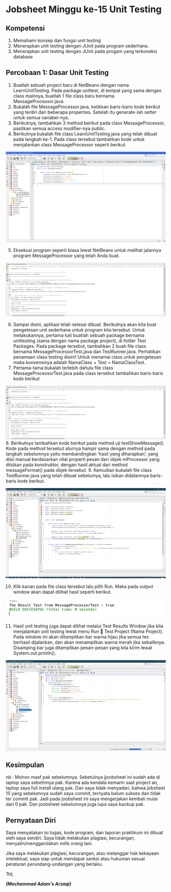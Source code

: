 # Jobsheet Minggu ke-15 Unit Testing 

## Kompetensi
1. Memahami konsep dan fungsi unit testing 
2. Menerapkan unit testing dengan JUnit pada program sederhana. 
3. Menerapkan unit testing dengan JUnit pada progam yang terkoneksi database

## Percobaan 1: Dasar Unit Testing 
1. Buatlah sebuah project baru di NetBeans dengan nama LearnUnitTesting. Pada package unittest, di tempat yang sama dengan class mainnya, buatlah 1 file class baru bernama MessageProcessor.java. 
2. Bukalah file MessageProcessor.java, ketikkan baris-baris kode berikut yang terdiri dari beberapa properties. Setelah itu generate-lah setter untuk semua variabel-nya. 
3. Berikutnya, tambahkan 3 method berikut pada class MessageProcessor, pastikan semua access modifier-nya public. 
4. Berikutnya bukalah file class LearnUnitTesting.java yang telah dibuat pada langkah ke-1. Pada class tersebut tambahkan kode untuk menjalankan class MessageProcessor seperti berikut.

![JOBSHEET-15](img/learnunittesting1.png)

5. Eksekusi program seperti biasa lewat NetBeans untuk melihat jalannya program MessageProcessor yang telah Anda buat. 

![JOBSHEET-15](img/learnunittestingout1.png)

6. Sampai disini, aplikasi telah selesai dibuat. Berikutnya akan kita buat pengetesan unit sederhana untuk program kita tersebut. Untuk melakukannya, pertama kali buatlah sebuah package bernama unittesting (sama dengan nama package project), di folder Test Packages. Pada package tersebut, tambahkan 2 buah file class bernama MessageProcessorTest.java dan TestRunner.java. Perhatikan penamaan class testing disini! Untuk menamai class untuk pengetesan maka konvensinya adalah NamaClass + Test = NamaClassTest. 
7. Pertama-tama bukalah terlebih dahulu file class MessageProcessorTest.java pada class tersebut tambahkan baris-baris kode berikut

![JOBSHEET-15](img/learnunittestingout1.png)
8. Berikutnya tambahkan kode berikut pada method uji testShowMessage(). Kode pada method tersebut alurnya hampir sama dengan method pada langkah sebelumnya yaitu membandingkan ‘hasil yang diharapkan’, yang diisi manual berdasarkan nilai properti pesan dari objek mProcessor yang diisikan pada konstruktor, dengan hasil aktual dari method messageFormat() pada objek tersebut.
9. Kemudian bukalah file class TestRunner.java yang telah dibuat sebelumya, lalu isikan didalamnya baris-baris kode berikut.

![JOBSHEET-15](img/testrunner.png)

10. Klik kanan pada file class tersebut lalu pilih Run. Maka pada output window akan dapat dilihat hasil seperti berikut.

![JOBSHEET-15](img/tst1.png)

11. Hasil unit testing juga dapat dilihat melalui Test Results Window jika kita menjalankan unit testing lewat menu Run  Test Project (Nama Project). Pada window ini akan ditampilkan bar warna hijau jika semua tes berhasil dijalankan, dan akan menampilkan warna merah jika sebaliknya. Disamping bar juga ditampilkan pesan-pesan yang kita kirim lewat System.out.println(). 

![JOBSHEET-15](img/messageprocessortest.png)

## Kesimpulan
nb : Mohon maaf pak sebelumnya. Sebetulnya jjoobsheet ini sudah ada di laptop saya sebelmnya pak. Karena ada kendala kemarin saat project an, laptop saya full install ulang pak. Dan saya tidak menyadari, bahwa jobsheet 15 yang sebelumnya sudah saya commit, ternyata belum sukses dan tidak ter commit pak. Jadi pada joobsheet ini saya mengerjakan kembali mulai dari 0 pak. Dan joobsheet sebelumnya juga lupa saya backup pak.

## Pernyataan Diri

Saya menyatakan isi tugas, kode program, dan laporan praktikum ini dibuat oleh saya sendiri. Saya tidak melakukan plagiasi, kecurangan, menyalin/menggandakan milik orang lain.

Jika saya melakukan plagiasi, kecurangan, atau melanggar hak kekayaan intelektual, saya siap untuk mendapat sanksi atau hukuman sesuai peraturan perundang-undangan yang berlaku.

Ttd,

***(Mochammad Adam's Arzaqi)***